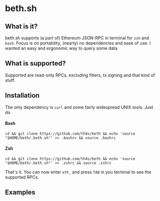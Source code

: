 # beth.sh

## What is it?

beth.sh supports (a part of) Ethereum JSON-RPC in terminal for `zsh` and `bash`.
Focus is on portability, (nearly) no dependencies and ease of use. I wanted
an easy and ergonomic way to query some data.

## What is supported?

Supported are read-only RPCs, excluding filters, tx signing and that kind of stuff.

## Installation

The only dependency is `curl` and some fairly widespread UNIX tools. Just do

#### Bash

```
cd && git clone https://github.com/th4s/beth && echo 'source "$HOME/beth/.beth.sh"' >> .bashrc && source .bashrc
```

#### Zsh

```
cd && git clone https://github.com/th4s/beth && echo 'source "$HOME/beth/.beth.sh"' >> .zshrc && source .zshrc
```

That's it. You can now enter `eth_` and press `TAB` in you terminal to see the supported RPCs.

## Examples


